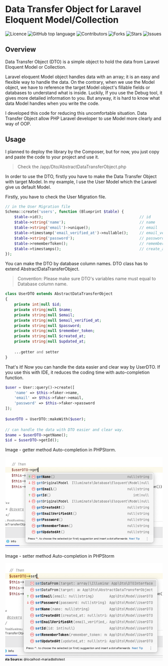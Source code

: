 <!-- @format -->
# Data Transfer Object for Laravel Eloquent Model/Collection

![Licence](https://img.shields.io/github/license/PositiveInsu/dto-for-laravel-eloquent-model)
![GitHub top language](https://img.shields.io/github/languages/top/PositiveInsu/dto-for-laravel-eloquent-model)
![Contributors](https://img.shields.io/github/contributors/PositiveInsu/dto-for-laravel-eloquent-model)
![Forks](https://img.shields.io/github/forks/PositiveInsu/dto-for-laravel-eloquent-model)
![Stars](https://img.shields.io/github/stars/PositiveInsu/dto-for-laravel-eloquent-model)
![Issues](https://img.shields.io/github/issues/PositiveInsu/dto-for-laravel-eloquent-model)

## Overview

Data Transfer Object (DTO) is a simple object to hold the data from Laravel Eloquent Model
or Collection.

Laravel eloquent Model object handles data with an array; it is an easy and flexible way to handle the data.
On the contrary, when we use the Model object, we have to reference the target Model object's fillable fields 
or databases to understand what is inside. 
Luckily, If you use the Debug tool, it gives more detailed information to you. 
But anyway, it is hard to know what data Model handles when you write the code.

I developed this code for reducing this uncomfortable situation.
Data Transfer Object allow PHP Laravel developer to use Model more clearly and way of OOP.

## Usage

I planned to deploy the library by the Composer, but for now, you just copy and paste the code to your project and use it.

> Check the /app/Dto/AbstractDataTransferObject.php

In order to use the DTO, firstly you have to make the Data Transfer Object with target Model.
In my example, I use the User Model which the Laravel give us default Model.

Firstly, you have to check the User Migration file. 

```php
// in the User Migration file 
Schema::create('users', function (Blueprint $table) {
    $table->id();                                           // id
    $table->string('name');                                 // name
    $table->string('email')->unique();                      // email
    $table->timestamp('email_verified_at')->nullable();     // email_verified_at
    $table->string('password');                             // password
    $table->rememberToken();                                // remember_token
    $table->timestamps();                                   // create_at, update_at
});
```
You can make the DTO by database column names.
DTO class has to extend AbstractDataTransferObject.

> Convention: Please make sure DTO's variables name must equal to Database column name.

```php
class UserDTO extends AbstractDataTransferObject
{
    private int|null $id;
    private string|null $name;
    private string|null $email;
    private string|null $email_verified_at;
    private string|null $password;
    private string|null $remember_token;
    private string|null $created_at;
    private string|null $updated_at;
    
    ...getter and setter
}
```
That's it! Now you can handle the data easier and clear way by UserDTO.
If you use this with IDE, it reduces the coding time with auto-completion function.

```php
$user = User::query()->create([
    'name' => $this->faker->name,
    'email' => $this->faker->email,
    'password' => $this->faker->password
]);

$userDTO = UserDTO::makeWith($user);

// can handle the data with DTO easier and clear way.
$name = $userDTO->getName();
$id = $userDTO->getId();
```

Image - getter method Auto-completion in PHPStorm.

![Getter Auto-Completion Image](https://raw.githubusercontent.com/PositiveInsu/dto-for-laravel-eloquent-model/main/resources/images/GetterImage.png)

Image - setter method Auto-completion in PHPStorm

![Setter Auto-Completion Image](https://raw.githubusercontent.com/PositiveInsu/dto-for-laravel-eloquent-model/main/resources/images/SetterImage.png)
